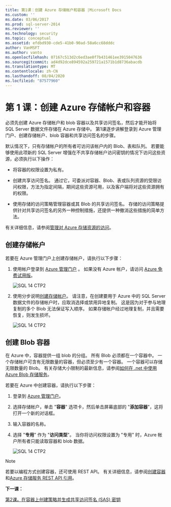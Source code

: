 ```yaml
---
title: 第1课：创建 Azure 存储帐户和容器 |Microsoft Docs
ms.custom: ''
ms.date: 03/06/2017
ms.prod: sql-server-2014
ms.reviewer: ''
ms.technology: security
ms.topic: conceptual
ms.assetid: efdbd930-cde5-41b0-90ad-58a6cc68dddc
author: VanMSFT
ms.author: vanto
ms.openlocfilehash: 07167c513d2c6ed3ae0f7b431461ee3915047636
ms.sourcegitcommit: ad4d92dce894592a259721a1571b1d8736abacdb
ms.translationtype: MT
ms.contentlocale: zh-CN
ms.lasthandoff: 08/04/2020
ms.locfileid: "87577960"
---
```

# <a name="lesson-1-create-azure-storage-account-and-container"></a>第 1 课：创建 Azure 存储帐户和容器
  必须先创建 Azure 存储帐户和 blob 容器以及共享访问签名，然后才能开始将 SQL Server 数据文件存储在 Azure 存储中。 第1课逐步讲解登录到 Azure 管理门户、创建存储帐户、blob 容器和共享访问签名的步骤。  
  
 默认情况下，只有存储帐户的所有者可访问该帐户内的 Blob、表和队列。 若要能够使用此项新的 SQL Server 增强在不共享存储帐户访问密钥的情况下访问这些资源，必须执行以下操作：  
  
-   将容器的权限设置为私有。  
  
-   创建共享访问签名。 通过它，可委派对容器、Blob、表或队列资源的受限访问权限，方法为指定间隔，期间这些资源可用，以及客户端将对这些资源拥有的权限。  
  
-   使用存储的访问策略管理容器或其 Blob 的共享访问签名。 存储的访问策略提供针对共享访问签名的另外一种控制措施，还提供一种撤消这些措施的简单方法。  
  
 有关详细信息，请参阅[管理对 Azure 存储资源的访问](https://msdn.microsoft.com/library/windowsazure/ee393343.aspx)。  
  
## <a name="create-storage-account"></a>创建存储帐户  
 若要在 Azure 管理门户上创建存储帐户，请执行以下步骤：  
  
1.  使用帐户登录到 [Azure 管理门户](https://manage.windowsazure.com) 。 如果没有 Azure 帐户，请访问 [Azure 免费试用版](https://www.windowsazure.com/pricing/free-trial/)。  
  
     ![SQL 14 CTP2](../../2014/tutorials/media/ss-was-tutlesson-1-1.gif "SQL 14 CTP2")  
  
2.  使用分步说明[创建存储帐户](https://azure.microsoft.com/documentation/articles/storage-create-storage-account/)。 请注意，在创建要用于 Azure 中的 SQL Server 数据文件的存储帐户时，应取消选择或禁用异地复制。 这是因为对于参与地理复制的多个 Blob 无法保证写入顺序。 如果存储帐户经过地理复制，并且需要恢复，则发生损坏。  
  
     ![SQL 14 CTP2](../../2014/tutorials/media/ss-was-tutlesson-1-2.gif "SQL 14 CTP2")  
  
## <a name="create-a-blob-container"></a>创建 Blob 容器  
 在 Azure 中，容器提供一组 blob 的分组。 所有 Blob 必须都在一个容器中。 一个存储帐户可含有无限数量的容器，但必须至少有一个容器。 一个容器可以存储无限数量的 Blob。 有关存储大小限制的最新信息，请参阅[如何在 .net 中使用 Azure Blob 存储服务](https://www.windowsazure.com/develop/net/how-to-guides/blob-storage/)。  
  
 若要在 Azure 中创建容器，请执行以下步骤：  
  
1.  登录到 [Azure 管理门户](https://manage.windowsazure.com)。  
  
2.  选择存储帐户，单击 "**容器**" 选项卡，然后单击屏幕底部的 "**添加容器**"，这将打开一个新的对话框。  
  
3.  输入容器的名称。  
  
4.  选择 "**专用**" 作为 "**访问类型**"。 当你将访问权限设置为 "专用" 时，Azure 帐户所有者只能读取容器和 blob 数据。  
  
     ![SQL 14 CTP2](../../2014/tutorials/media/ss-was-tutlesson-1-4.gif "SQL 14 CTP2")  
  
> [!NOTE]  
>  若要以编程方式创建容器，还可使用 REST API。 有关详细信息，请参阅[创建容器](https://msdn.microsoft.com/library/windowsazure/dd179468.aspx)和[Azure 存储服务 REST API 引用](https://msdn.microsoft.com/library/windowsazure/dd179355.aspx)。  
  
 **下一课：**  
  
 [第2课。在容器上创建策略并生成共享访问签名 &#40;SAS&#41; 密钥](../relational-databases/lesson-1-create-stored-access-policy-and-shared-access-signature.md)  
  
